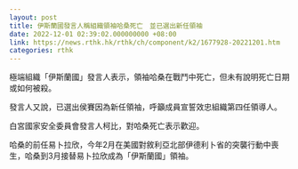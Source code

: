 ```yaml
---
layout: post
title: 伊斯蘭國發言人稱組織領袖哈桑死亡　並已選出新任領袖
date: 2022-12-01 02:39:02.000000000 +08:00
link: https://news.rthk.hk/rthk/ch/component/k2/1677928-20221201.htm
categories: rthk
---
```


極端組織「伊斯蘭國」發言人表示，領袖哈桑在戰鬥中死亡，但未有說明死亡日期或如何被殺。

發言人又說，已選出侯賽因為新任領袖，呼籲成員宣誓效忠組織第四任領導人。

白宮國家安全委員會發言人柯比，對哈桑死亡表示歡迎。

哈桑的前任易卜拉欣，今年2月在美國對敘利亞北部伊德利卜省的突襲行動中喪生，哈桑到3月接替易卜拉欣成為「伊斯蘭國」領袖。

